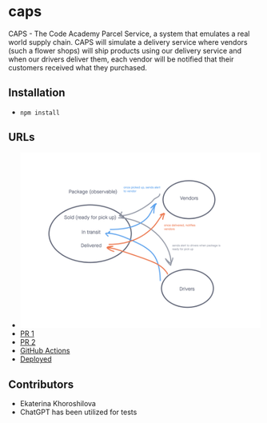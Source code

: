 # caps

CAPS - The Code Academy Parcel Service, a system that emulates a real world supply chain. CAPS will simulate a delivery service where vendors (such a flower shops) will ship products using our delivery service and when our drivers deliver them, each vendor will be notified that their customers received what they purchased.

## Installation

* `npm install`

## URLs

- ![UML](./UML.png)
- [PR 1](https://github.com/KatKho/caps/pull/1)
- [PR 2](https://github.com/KatKho/caps/pull/2)
- [GitHub Actions](https://github.com/KatKho/caps/actions)
- [Deployed](https://caps-5976.onrender.com)

## Contributors

- Ekaterina Khoroshilova
- ChatGPT has been utilized for tests
